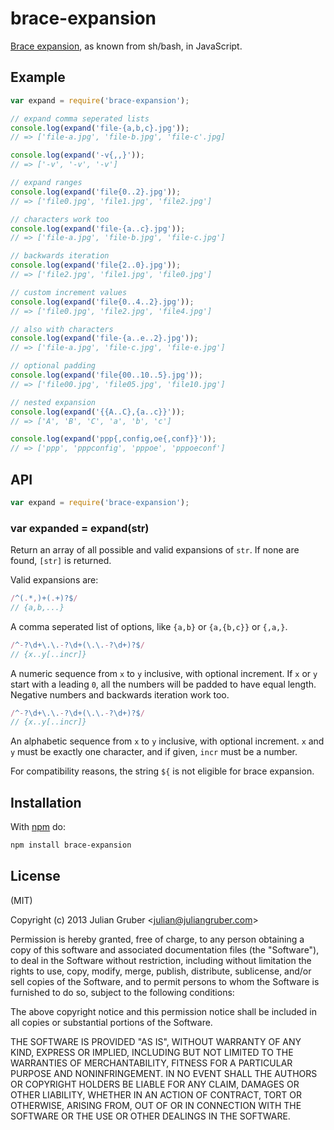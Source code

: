 
# brace-expansion

[Brace expansion](https://www.gnu.org/software/bash/manual/html_node/Brace-Expansion.html), 
as known from sh/bash, in JavaScript.

## Example

```js
var expand = require('brace-expansion');

// expand comma seperated lists
console.log(expand('file-{a,b,c}.jpg'));
// => ['file-a.jpg', 'file-b.jpg', 'file-c'.jpg]

console.log(expand('-v{,,}'));
// => ['-v', '-v', '-v']

// expand ranges
console.log(expand('file{0..2}.jpg'));
// => ['file0.jpg', 'file1.jpg', 'file2.jpg']

// characters work too
console.log(expand('file-{a..c}.jpg'));
// => ['file-a.jpg', 'file-b.jpg', 'file-c.jpg']

// backwards iteration
console.log(expand('file{2..0}.jpg'));
// => ['file2.jpg', 'file1.jpg', 'file0.jpg']

// custom increment values
console.log(expand('file{0..4..2}.jpg'));
// => ['file0.jpg', 'file2.jpg', 'file4.jpg']

// also with characters
console.log(expand('file-{a..e..2}.jpg'));
// => ['file-a.jpg', 'file-c.jpg', 'file-e.jpg']

// optional padding
console.log(expand('file{00..10..5}.jpg'));
// => ['file00.jpg', 'file05.jpg', 'file10.jpg']

// nested expansion
console.log(expand('{{A..C},{a..c}}'));
// => ['A', 'B', 'C', 'a', 'b', 'c']

console.log(expand('ppp{,config,oe{,conf}}'));
// => ['ppp', 'pppconfig', 'pppoe', 'pppoeconf']
```

## API

```js
var expand = require('brace-expansion');
```

### var expanded = expand(str)

Return an array of all possible and valid expansions of `str`. If none are
found, `[str]` is returned.

Valid expansions are:

```js
/^(.*,)+(.+)?$/
// {a,b,...}
```

A comma seperated list of options, like `{a,b}` or `{a,{b,c}}` or `{,a,}`.

```js
/^-?\d+\.\.-?\d+(\.\.-?\d+)?$/
// {x..y[..incr]}
```

A numeric sequence from `x` to `y` inclusive, with optional increment.
If `x` or `y` start with a leading `0`, all the numbers will be padded
to have equal length. Negative numbers and backwards iteration work too.

```js
/^-?\d+\.\.-?\d+(\.\.-?\d+)?$/
// {x..y[..incr]}
```

An alphabetic sequence from `x` to `y` inclusive, with optional increment.
`x` and `y` must be exactly one character, and if given, `incr` must be a
number.

For compatibility reasons, the string `${` is not eligible for brace expansion.

## Installation

With [npm](https://npmjs.org) do:

```bash
npm install brace-expansion
```

## License

(MIT)

Copyright (c) 2013 Julian Gruber &lt;julian@juliangruber.com&gt;

Permission is hereby granted, free of charge, to any person obtaining a copy of
this software and associated documentation files (the "Software"), to deal in
the Software without restriction, including without limitation the rights to
use, copy, modify, merge, publish, distribute, sublicense, and/or sell copies
of the Software, and to permit persons to whom the Software is furnished to do
so, subject to the following conditions:

The above copyright notice and this permission notice shall be included in all
copies or substantial portions of the Software.

THE SOFTWARE IS PROVIDED "AS IS", WITHOUT WARRANTY OF ANY KIND, EXPRESS OR
IMPLIED, INCLUDING BUT NOT LIMITED TO THE WARRANTIES OF MERCHANTABILITY,
FITNESS FOR A PARTICULAR PURPOSE AND NONINFRINGEMENT. IN NO EVENT SHALL THE
AUTHORS OR COPYRIGHT HOLDERS BE LIABLE FOR ANY CLAIM, DAMAGES OR OTHER
LIABILITY, WHETHER IN AN ACTION OF CONTRACT, TORT OR OTHERWISE, ARISING FROM,
OUT OF OR IN CONNECTION WITH THE SOFTWARE OR THE USE OR OTHER DEALINGS IN THE
SOFTWARE.

